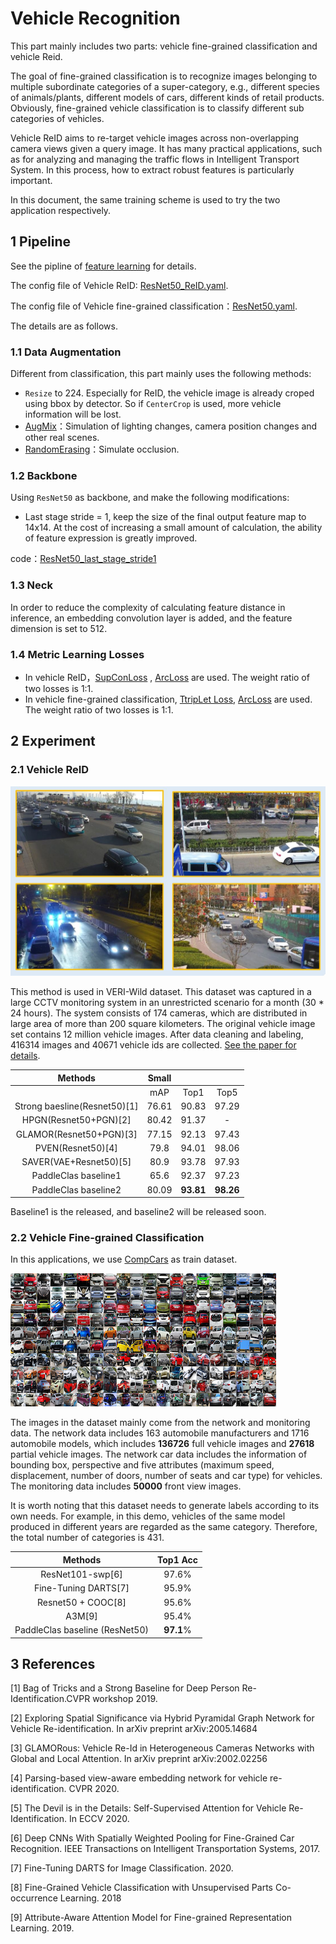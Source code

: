 # Vehicle Recognition

This part mainly includes two parts: vehicle fine-grained classification and vehicle Reid.

The goal of fine-grained classification is to recognize images belonging to multiple subordinate categories of a super-category, e.g., different species of animals/plants, different models of cars, different kinds of retail products. Obviously, fine-grained vehicle classification is to classify different sub categories of vehicles.

Vehicle ReID aims to re-target vehicle images across non-overlapping camera views given a query image. It has many practical applications, such as for analyzing and managing the traffic flows in Intelligent Transport System. In this process, how to extract robust features is particularly important.

In this document, the same training scheme is used to try the two application respectively.

## 1 Pipeline

See the pipline of [feature learning](./feature_learning_en.md) for details.

The config file of Vehicle ReID: [ResNet50_ReID.yaml](../../../ppcls/configs/Vehicle/ResNet50_ReID.yaml).

The config file of Vehicle fine-grained classification：[ResNet50.yaml](../../../ppcls/configs/Vehicle/ResNet50.yaml).

 The details are as follows.

### 1.1 Data Augmentation

Different from classification, this part mainly uses the following methods:

- `Resize` to 224. Especially for ReID, the vehicle image is already croped using bbox by detector. So if `CenterCrop` is used, more vehicle information will be lost.
- [AugMix](https://arxiv.org/abs/1912.02781v1)：Simulation of lighting changes, camera position changes and other real scenes.
- [RandomErasing](https://arxiv.org/pdf/1708.04896v2.pdf)：Simulate  occlusion.

### 1.2 Backbone

 Using `ResNet50` as  backbone, and make the following modifications:

- Last stage stride = 1, keep the size of the final output feature map to 14x14. At the cost of increasing a small amount of calculation, the ability of feature expression is greatly improved.

code：[ResNet50_last_stage_stride1](../../../ppcls/arch/backbone/variant_models/resnet_variant.py)

### 1.3 Neck

In order to reduce the complexity of calculating feature distance in inference, an embedding convolution layer is added, and the feature dimension is set to 512.

### 1.4 Metric Learning Losses

- In vehicle ReID，[SupConLoss](../../../ppcls/loss/supconloss.py) , [ArcLoss](../../../ppcls/arch/gears/arcmargin.py) are used. The weight ratio of two losses is 1:1.
- In vehicle fine-grained classification, [TtripLet Loss](../../../ppcls/loss/triplet.py), [ArcLoss](../../../ppcls/arch/gears/arcmargin.py) are used. The weight ratio of two losses is 1:1.

## 2 Experiment

### 2.1 Vehicle ReID

<img src="../../images/recognition/vehicle/cars.JPG" style="zoom:50%;" />

This method is used in VERI-Wild dataset. This dataset was captured in a large CCTV monitoring system in an unrestricted scenario for a month (30 * 24 hours). The system consists of 174 cameras, which are distributed in large area of more than 200 square kilometers. The original vehicle image set contains 12 million vehicle images. After data cleaning and labeling, 416314 images and 40671 vehicle ids are collected. [See the paper for details]( https://github.com/PKU-IMRE/VERI-Wild).

|         **Methods**          | **Small** |           |           |
| :--------------------------: | :-------: | :-------: | :-------: |
|                              |    mAP    |   Top1    |   Top5    |
| Strong baesline(Resnet50)[1] |   76.61   |   90.83   |   97.29   |
|    HPGN(Resnet50+PGN)[2]     |   80.42   |   91.37   |     -     |
|   GLAMOR(Resnet50+PGN)[3]    |   77.15   |   92.13   |   97.43   |
|      PVEN(Resnet50)[4]       |   79.8    |   94.01   |   98.06   |
|    SAVER(VAE+Resnet50)[5]    |   80.9    |   93.78   |   97.93   |
|    PaddleClas  baseline1     |   65.6    |   92.37   |   97.23   |
|    PaddleClas  baseline2     |   80.09   | **93.81** | **98.26** |

 Baseline1 is the released, and baseline2 will be released soon.

### 2.2 Vehicle Fine-grained Classification

 In this applications, we use [CompCars](http://mmlab.ie.cuhk.edu.hk/datasets/comp_cars/index.html) as train dataset.

![](../../images/recognition/vehicle/CompCars.png)

The images in the dataset mainly come from the network and monitoring  data. The network data includes 163 automobile manufacturers and 1716  automobile models, which includes **136726** full vehicle images and **27618** partial vehicle images. The network car data includes the information of  bounding box, perspective and five  attributes (maximum speed, displacement, number of doors, number of  seats and car type) for vehicles. The monitoring data includes  **50000** front view images.

 It is worth noting that this dataset needs to generate labels  according to its own needs. For example, in this demo, vehicles of the  same model produced in different years are regarded as the same  category. Therefore, the total number of categories is 431.

|           **Methods**           | Top1 Acc  |
| :-----------------------------: | :-------: |
|        ResNet101-swp[6]         |   97.6%   |
|      Fine-Tuning DARTS[7]       |   95.9%   |
|       Resnet50 + COOC[8]        |   95.6%   |
|             A3M[9]              |   95.4%   |
| PaddleClas  baseline (ResNet50) | **97.1**% |

## 3 References

[1] Bag of Tricks and a Strong Baseline for Deep Person Re-Identification.CVPR workshop 2019.

[2] Exploring Spatial Significance via Hybrid Pyramidal Graph Network for Vehicle Re-identification. In arXiv preprint arXiv:2005.14684

[3] GLAMORous: Vehicle Re-Id in Heterogeneous Cameras Networks with Global and Local Attention. In arXiv preprint arXiv:2002.02256

[4] Parsing-based view-aware embedding network for vehicle re-identification. CVPR 2020.

[5] The Devil is in the Details: Self-Supervised Attention for Vehicle Re-Identification. In ECCV 2020.

[6] Deep CNNs With Spatially Weighted Pooling for Fine-Grained Car Recognition. IEEE Transactions on Intelligent Transportation Systems, 2017.

[7] Fine-Tuning DARTS for Image Classification. 2020.

[8] Fine-Grained Vehicle Classification with Unsupervised Parts Co-occurrence Learning. 2018

[9] Attribute-Aware Attention Model for Fine-grained Representation Learning. 2019.
